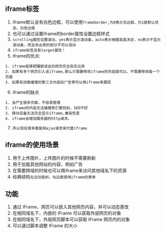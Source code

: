 ## iframe标签
1. iframe默认会有白色边框，可以使用`frameborder,为0表示无边框，为1是默认状态，白色边框`
2. 也可以通过设置iframe的border属性设置边框样式
3. `scrolling属性设置滚动，yes表示显示滚动条，auto表示根据高度决定，no表示不显示滚动条，而且多出来的部分不可以滚动`
4. `iframe标签没有target属性！`
5. iframe的优点:
```
1. iframe能够把镶嵌进去的网页完全张实出来
2. 如果有多个网页引入该iframe,那么只需要修改iframe的内容就可以，不需要修改每一个页面
3. 如果有加载缓慢的第三方内容如广告等可以用iframe来展现
```
6. iframe的缺点
```
1. 会产生很多页面，不容易管理
2. iframe的内容无法被搜索引擎找到，SEO不好
3. 移动设备无法完全显示iframe,兼容性差
4. iframe会增加服务器的http请求。
```
7. `所以现在很多都是用ajax请求来代替iframe`

## iframe的使用场景
1. 用于上传图片，上传图片的时候不需要刷新
2. 用于加载其他网站的内容，例如广告
3. 在需要跨域的时候也可以用iframe来访问其他域名下的资源
4. 经典结构`左边功能树，右边是使用iframe的表单`

## 功能
1. 通过 IFrame，网页可以嵌入其他网页内容，并可以动态更改
2. 在相同域名下，内嵌的 IFrame 可以获取外层网页的对象
3. 在相同域名下，外层网页脚本可以获取 IFrame 网页内的对象
4. 可以通过脚本调整 IFrame 的大小